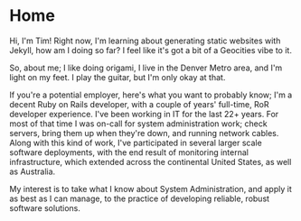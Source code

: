 # Home

Hi, I'm Tim!  Right now, I'm learning about generating static websites with Jekyll,
how am I doing so far?  I feel like it's got a bit of a Geocities vibe to it.

So, about me; I like doing origami, I live in the Denver Metro area, and I'm light
on my feet.  I play the guitar, but I'm only okay at that.

If you're a potential employer, here's what you want to probably know; I'm a decent
Ruby on Rails developer, with a couple of years' full-time, RoR developer experience.
I've been working in IT for the last 22+ years.  For most of that time I was on-call 
for system administration work; check servers, bring them up when they're down,
and running network cables.  Along with this kind of work, I've participated in 
several larger scale software deployments, with the end result of monitoring internal
infrastructure, which extended across the continental United States, as well as 
Australia.

My interest is to take what I know about System Administration, and apply it as best
as I can manage, to the practice of developing reliable, robust software solutions.